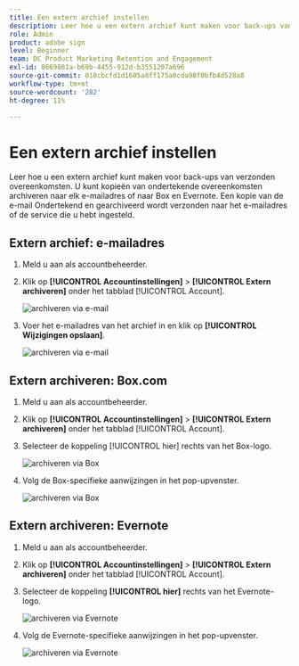 ```yaml
---
title: Een extern archief instellen
description: Leer hoe u een extern archief kunt maken voor back-ups van verzonden overeenkomsten
role: Admin
product: adobe sign
level: Beginner
team: DC Product Marketing Retention and Engagement
exl-id: 8669881a-b69b-4455-912d-b3551207a696
source-git-commit: 018cbcfd1d1605a8ff175a0cda98f0bfb4d528a8
workflow-type: tm+mt
source-wordcount: '202'
ht-degree: 11%

---
```


# Een extern archief instellen

Leer hoe u een extern archief kunt maken voor back-ups van verzonden overeenkomsten. U kunt kopieën van ondertekende overeenkomsten archiveren naar elk e-mailadres of naar Box en Evernote. Een kopie van de e-mail Ondertekend en gearchiveerd wordt verzonden naar het e-mailadres of de service die u hebt ingesteld.

## Extern archief: e-mailadres

1. Meld u aan als accountbeheerder.

1. Klik op **[!UICONTROL Accountinstellingen]** > **[!UICONTROL Extern archiveren]** onder het tabblad [!UICONTROL Account].

   ![archiveren via e-mail](../assets/archiveemail1.png)

1. Voer het e-mailadres van het archief in en klik op **[!UICONTROL Wijzigingen opslaan]**.

   ![archiveren via e-mail](../assets/archiveemail2.png)

## Extern archiveren: Box.com

1. Meld u aan als accountbeheerder.

1. Klik op **[!UICONTROL Accountinstellingen]** > **[!UICONTROL Extern archiveren]** onder het tabblad [!UICONTROL Account].

1. Selecteer de koppeling [!UICONTROL hier] rechts van het Box-logo.

   ![archiveren via Box](../assets/archivebox1.png)

1. Volg de Box-specifieke aanwijzingen in het pop-upvenster.

   ![archiveren via Box](../assets/archivebox2.png)

## Extern archiveren: Evernote

1. Meld u aan als accountbeheerder.

1. Klik op **[!UICONTROL Accountinstellingen]** > **[!UICONTROL Extern archiveren]** onder het tabblad [!UICONTROL Account].

1. Selecteer de koppeling **[!UICONTROL hier]** rechts van het Evernote-logo.

   ![archiveren via Evernote](../assets/archiveevernote1.png)

1. Volg de Evernote-specifieke aanwijzingen in het pop-upvenster.

   ![archiveren via Evernote](../assets/archiveevernote2.png)
